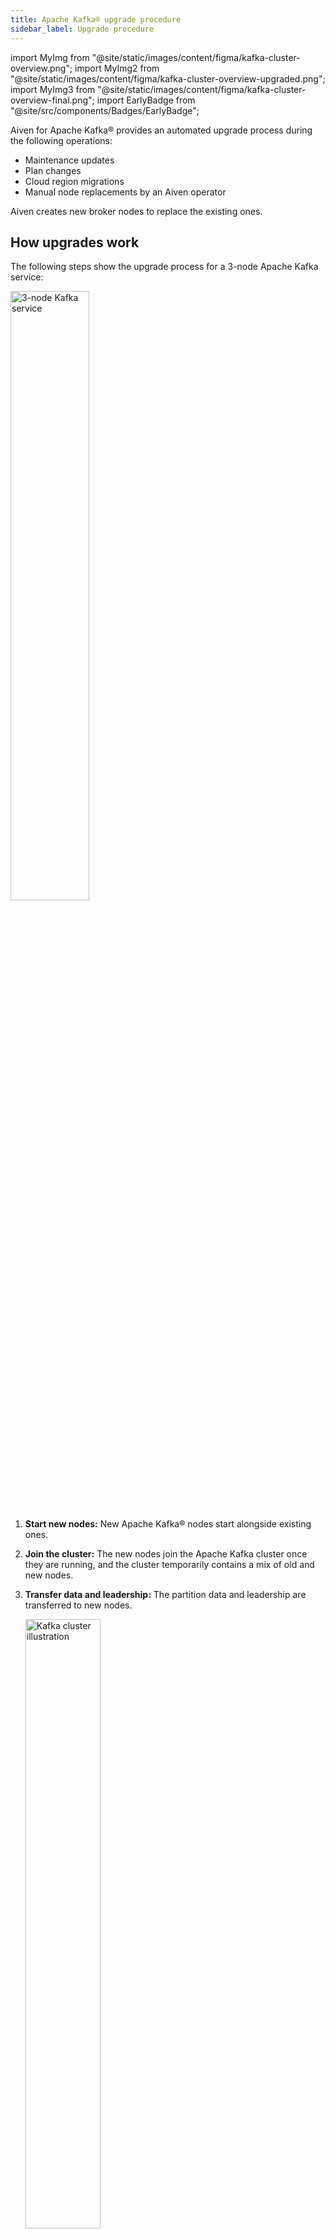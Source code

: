 ```yaml
---
title: Apache Kafka® upgrade procedure
sidebar_label: Upgrade procedure
---
```


import MyImg from "@site/static/images/content/figma/kafka-cluster-overview.png";
import MyImg2 from "@site/static/images/content/figma/kafka-cluster-overview-upgraded.png";
import MyImg3 from "@site/static/images/content/figma/kafka-cluster-overview-final.png";
import EarlyBadge from "@site/src/components/Badges/EarlyBadge";

Aiven for Apache Kafka® provides an automated upgrade process during the following operations:

- Maintenance updates
- Plan changes
- Cloud region migrations
- Manual node replacements by an Aiven operator

Aiven creates new broker nodes to replace the existing ones.

## How upgrades work

<!-- vale off -->
The following steps show the upgrade process for a 3-node Apache Kafka service:
<!-- vale on -->

<img src={MyImg} className="centered" alt="3-node Kafka service" width="50%" />

1. **Start new nodes:** New Apache Kafka® nodes start alongside existing ones.

1. **Join the cluster:** The new nodes join the Apache Kafka cluster once they are
   running, and the cluster temporarily contains a mix of old and new nodes.

1. **Transfer data and leadership:** The partition data and leadership are transferred
   to new nodes.

    <img src={MyImg2} className="centered" alt="Kafka cluster illustration" width="50%" />

    :::warning
    This step is CPU intensive because of the additional data movement.
    :::

1. **Retire old nodes:** Old nodes are removed after their data is transferred.

   :::note
   The number of new nodes added depends on the cluster size. By default, up to 6 nodes
   are replaced at a time during the upgrade.
   :::

1. **Finish upgrade**: The process completes when all old nodes are removed.

    <img src={MyImg3} className="centered" alt="Kafka cluster new node illustration" width="50%" />

## Service availability during upgrades

Your Aiven for Apache Kafka service remains available during upgrades. All active
nodes stay operational, and clients can continue to connect.

During upgrades, expect:

- Reduced performance: Data transfers between nodes can temporarily lower cluster
  performance, especially on heavily loaded clusters.
- Temporary client warnings: You might see `leader not found` warnings in application
  logs during partition leadership changes.
- Automatic recovery: Most Kafka client libraries retry automatically and handle these
  warnings without manual action.

These effects are temporary and resolve as the upgrade completes.

For troubleshooting,
see [NOT\_LEADER\_FOR\_PARTITION errors](/docs/products/kafka/concepts/non-leader-for-partition).

## Upgrade duration

Upgrade duration depends on several factors:

- **Data volume:** Larger datasets take longer to process.
- **Number of partitions:** Each partition adds processing overhead.
- **Cluster load:** Heavily loaded clusters have fewer resources available for upgrades.

To reduce upgrade times:

- Schedule upgrades during low-traffic periods.
- Pause non-essential workloads to free up resources.

## Rollback options

Rollback (reverting to a previous Kafka version) is not available because old nodes
are removed during the upgrade.

:::note
Nodes holding data are not removed until data transfer is complete, preventing data
loss. If the upgrade does not progress, old nodes remain in the cluster.
:::

If sufficient disk capacity is available, you can downgrade to a smaller plan. Use the
[Aiven Console](/docs/platform/howto/scale-services) or the
[Aiven CLI](/docs/tools/cli/service-cli#avn-cli-service-update) to perform the downgrade.

The upgrade process remains the same when changing the node type during a service plan
change. For instance, when downgrading to a plan with fewer resources, such as fewer
CPUs, memory, or disk space, the latest system software versions are applied to all
new nodes, and data is transferred accordingly.

## Upgrade impact and risks

Upgrades can increase CPU usage because of partition leadership changes and data
transfers to new nodes. To reduce the risk of disruptions:

- Schedule upgrades during low-traffic periods.
- Pause non-essential producers and consumers to minimize cluster load.

If you change to a smaller plan, the disk may reach the
[maximum allowed limit](https://aiven.io/docs/products/kafka/howto/prevent-full-disks),
which can block the upgrade. Check disk usage before starting the upgrade and make
sure there is enough free space.

:::note
In critical situations, Aiven's operations team can temporarily add extra storage to
the old nodes.
:::

## Upgrade to Apache Kafka® 4.0

To upgrade to Apache Kafka® 4.0 or later, your service must first upgrade to
Kafka 3.9 and migrate to [KRaft mode](/docs/products/kafka/concepts/kraft-mode).

- Services running Apache Kafka 3.8 or earlier (ZooKeeper-based) cannot upgrade directly
  to 4.0. They must first upgrade to 3.9, which performs the ZooKeeper-to-KRaft migration.
- After migrating to KRaft in 3.9, the service can upgrade to 4.0 or later.
- Once a service migrates to KRaft, rollback to ZooKeeper is not possible.

:::note
The `message.format.version` configuration is deprecated in Kafka 3.x and removed
in Kafka 4.0. Remove this configuration from your topics before upgrading to Kafka 4.0.
:::

## Transitioning to KRaft

With the release of Apache Kafka® 3.9, Aiven introduces support for Apache Kafka Raft
(KRaft), the new consensus protocol for Kafka metadata management. KRaft simplifies the
architecture while keeping compatibility with existing features and integrations,
including Aiven for Apache Kafka Connect, Aiven for Apache Kafka MirrorMaker 2, and
Aiven for Karapace.

Kafka 3.9 includes all features from Kafka 3.8. Some controller metrics
are no longer available due to the transition to KRaft mode. For details,
see [Apache Kafka controller metrics](/docs/products/kafka/reference/kafka-metrics-prometheus#kraft-mode-and-metrics-changes).
ACL permissions and governance behaviors remain unchanged.

For a detailed overview of how KRaft mode works and how it differs from ZooKeeper-based
metadata management, see [KRaft in Aiven for Apache Kafka®](/docs/products/kafka/concepts/kraft-mode).

### Availability and migration

#### New services

- All new Aiven for Apache Kafka services with Kafka 3.9 run KRaft as the default
  metadata management protocol.
- Startup-4 replaces Startup-2 plans in Kafka 3.9 and later. All feature
  restrictions from Startup-2 also apply to Startup-4, including Datadog restrictions.
- Available on all cloud providers.

#### Existing services

- Migration from ZooKeeper to KRaft is part of the upgrade from Apache Kafka 3.x to 3.9.
  This migration will be available soon.
- Aiven will notify you when your service becomes eligible for migration. For details,
  see [Migration from ZooKeeper to KRaft](/docs/products/kafka/concepts/kraft-mode#migration-from-zookeeper-to-kraft).
- After migrating to Kafka 3.9 in KRaft mode, you can upgrade to Kafka 4.0 or later.
- To support this transition, Aiven has extended support for Apache Kafka 3.8 by one
  year, allowing sufficient time for planning and migration.

#### Performance impact

Performance testing across different cloud providers and plan sizes has not shown
significant changes.

